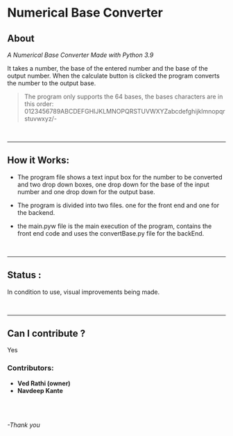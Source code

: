 # Numerical Base Converter

## About
*A Numerical Base Converter Made with Python 3.9*

It takes a number, the base of the entered number and the base of the output number. When the calculate button is clicked the program converts the number to the output base.

> The program only supports the 64 bases, the bases characters are in this order: 
0123456789ABCDEFGHIJKLMNOPQRSTUVWXYZabcdefghijklmnopqrstuvwxyz/-

<br>

---

## How it Works:
   
   * The program file shows a text input box for the number to be converted and two drop down boxes, one drop down for the base of the input number and one drop down for the output base.
   
   * The program is divided into two files. one for the front end and one for the backend.

   * the main.pyw file is the main execution of the program, contains the front end code and uses the convertBase.py file for the backEnd.

<br>

---

## Status :

In condition to use, visual improvements being made.

<br>

---

## Can I contribute ?
Yes
 ### Contributors:
  - **Ved Rathi (owner)** 
  - **Navdeep Kante**


<br><br>


*-Thank you* 


